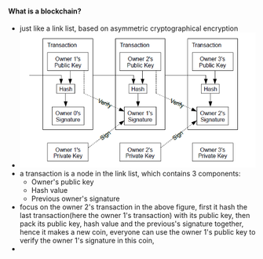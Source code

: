 #### What is a blockchain?

- just like a link list, based on asymmetric cryptographical encryption
- ![](39-1.PNG)
- a transaction is a node in the link list, which contains 3 components:
  - Owner's public key
  - Hash value
  - Previous owner's signature
- focus on the owner 2's transaction in the above figure, first it hash the last transaction(here the owner 1's transaction) with its public key, then pack its public key, hash value and the previous's signature together, hence it makes a new coin, everyone can use the owner 1's public key to verify the owner 1's signature in this coin,
- 